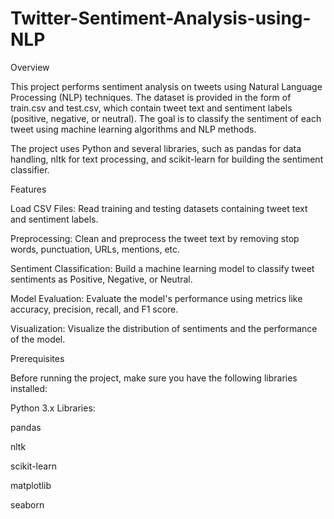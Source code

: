 # Twitter-Sentiment-Analysis-using-NLP
Overview

This project performs sentiment analysis on tweets using Natural Language Processing (NLP) techniques. The dataset is provided in the form of train.csv and test.csv, which contain tweet text and sentiment labels (positive, negative, or neutral). The goal is to classify the sentiment of each tweet using machine learning algorithms and NLP methods.

The project uses Python and several libraries, such as pandas for data handling, nltk for text processing, and scikit-learn for building the sentiment classifier.

Features

Load CSV Files: Read training and testing datasets containing tweet text and sentiment labels.

Preprocessing: Clean and preprocess the tweet text by removing stop words, punctuation, URLs, mentions, etc.

Sentiment Classification: Build a machine learning model to classify tweet sentiments as Positive, Negative, or Neutral.

Model Evaluation: Evaluate the model's performance using metrics like accuracy, precision, recall, and F1 score.

Visualization: Visualize the distribution of sentiments and the performance of the model.

Prerequisites

Before running the project, make sure you have the following libraries installed:

Python 3.x
Libraries:


pandas

nltk

scikit-learn

matplotlib

seaborn
